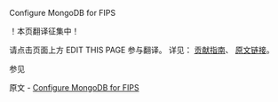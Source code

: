  Configure MongoDB for FIPS

 ！本页翻译征集中！

请点击页面上方 EDIT THIS PAGE 参与翻译。
详见：
[贡献指南]( https://github.com/JinMuInfo/MongoDB-Manual-zh/blob/master/CONTRIBUTING.md )、
[原文链接](  https://docs.mongodb.com/manual/tutorial/configure-fips/  )。

 参见

原文 - [Configure MongoDB for FIPS]( https://docs.mongodb.com/manual/tutorial/configure-fips/ )


